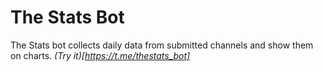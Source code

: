 # The Stats Bot
The Stats bot collects daily data from submitted channels and show them on charts.
*(Try it)[https://t.me/thestats_bot]*